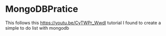 # MongoDBPratice
This follows this https://youtu.be/CyTWPr_WwdI tutorial I found to create a simple to do list with mongodb
